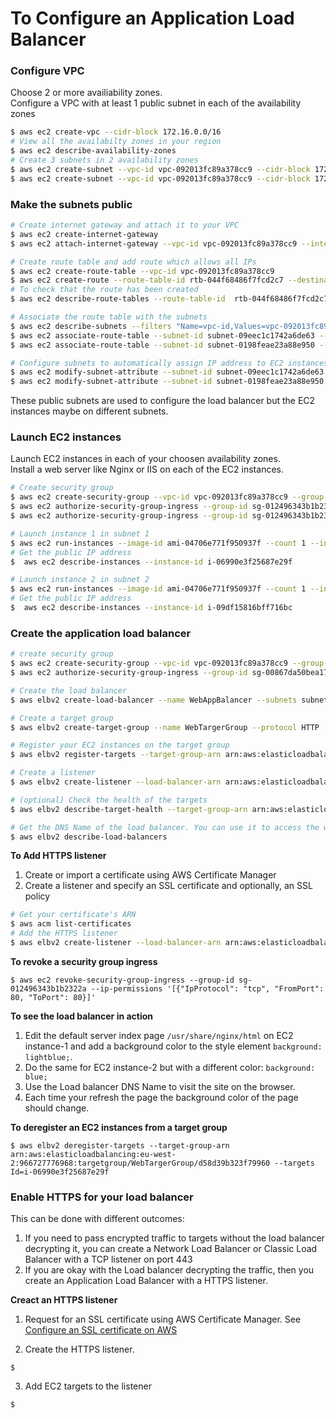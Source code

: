 # To Configure an Application Load Balancer

### Configure VPC
Choose 2 or more availiability zones.  
Configure a VPC with at least 1 public subnet in each of the availability zones
```bash
$ aws ec2 create-vpc --cidr-block 172.16.0.0/16
# View all the availabilty zones in your region
$ aws ec2 describe-availability-zones
# Create 3 subnets in 2 availability zones
$ aws ec2 create-subnet --vpc-id vpc-092013fc89a378cc9 --cidr-block 172.16.0.0/18 --availability-zone eu-west-2a
$ aws ec2 create-subnet --vpc-id vpc-092013fc89a378cc9 --cidr-block 172.16.64.0/18 --availability-zone eu-west-2b
```

### Make the subnets public
```bash
# Create internet gateway and attach it to your VPC
$ aws ec2 create-internet-gateway
$ aws ec2 attach-internet-gateway --vpc-id vpc-092013fc89a378cc9 --internet-gateway-id igw-067c93547b91a574b

# Create route table and add route which allows all IPs
$ aws ec2 create-route-table --vpc-id vpc-092013fc89a378cc9
$ aws ec2 create-route --route-table-id rtb-044f68486f7fcd2c7 --destination-cidr-block 0.0.0.0/0 --gateway-id igw-067c93547b91a574b
# To check that the route has been created
$ aws ec2 describe-route-tables --route-table-id  rtb-044f68486f7fcd2c7

# Associate the route table with the subnets
$ aws ec2 describe-subnets --filters "Name=vpc-id,Values=vpc-092013fc89a378cc9" --query "Subnets[*].{ID:SubnetId,CIDR:CidrBlock}"
$ aws ec2 associate-route-table --subnet-id subnet-09eec1c1742a6de63 --route-table-id rtb-044f68486f7fcd2c7
$ aws ec2 associate-route-table --subnet-id subnet-0198feae23a88e950 --route-table-id rtb-044f68486f7fcd2c7

# Configure subnets to automatically assign IP address to EC2 instances launched in the subnet
$ aws ec2 modify-subnet-attribute --subnet-id subnet-09eec1c1742a6de63 --map-public-ip-on-launch
$ aws ec2 modify-subnet-attribute --subnet-id subnet-0198feae23a88e950 --map-public-ip-on-launch
```
These public subnets are used to configure the load balancer but the EC2 instances maybe on different subnets.

### Launch EC2 instances
Launch EC2 instances in each of your choosen availability zones.   
Install a web server like Nginx or IIS on each of the EC2 instances.  
```bash
# Create security group
$ aws ec2 create-security-group --vpc-id vpc-092013fc89a378cc9 --group-name "LinuxSecurityGroup" --description "Security group for linux instance"
$ aws ec2 authorize-security-group-ingress --group-id sg-012496343b1b2322a --protocol tcp --port 22 --cidr 0.0.0.0/0
$ aws ec2 authorize-security-group-ingress --group-id sg-012496343b1b2322a --protocol tcp --port 80 --cidr 0.0.0.0/0

# Launch instance 1 in subnet 1
$ aws ec2 run-instances --image-id ami-04706e771f950937f --count 1 --instance-type t2.micro --key-name AmzLinuxKey2 --security-group-ids sg-012496343b1b2322a --subnet-id subnet-09eec1c1742a6de63 --user-data file://bootscript.sh  
# Get the public IP address
$  aws ec2 describe-instances --instance-id i-06990e3f25687e29f

# Launch instance 2 in subnet 2
$ aws ec2 run-instances --image-id ami-04706e771f950937f --count 1 --instance-type t2.micro --key-name AmzLinuxKey2 --security-group-ids sg-012496343b1b2322a --subnet-id subnet-0198feae23a88e950 --user-data file://bootscript.sh  
# Get the public IP address
$  aws ec2 describe-instances --instance-id i-09df15816bff716bc
```

### Create the application load balancer
```bash
# create security group
$ aws ec2 create-security-group --vpc-id vpc-092013fc89a378cc9 --group-name WebSecurityGroup
$ aws ec2 authorize-security-group-ingress --group-id sg-00867da50bea1722e --protocol tcp --port 80 --cidr 0.0.0.0/0

# Create the load balancer
$ aws elbv2 create-load-balancer --name WebAppBalancer --subnets subnet-09eec1c1742a6de63 subnet-0198feae23a88e950 --security-group sg-00867da50bea1722e

# Create a target group
$ aws elbv2 create-target-group --name WebTargerGroup --protocol HTTP --port 80 --vpc-id vpc-092013fc89a378cc9 --ip-address-type ipv4

# Register your EC2 instances on the target group
$ aws elbv2 register-targets --target-group-arn arn:aws:elasticloadbalancing:eu-west-2:966727776968:targetgroup/WebTargerGroup/d58d39b323f79960 --targets Id=i-06990e3f25687e29f Id=i-09df15816bff716bc

# Create a listener
$ aws elbv2 create-listener --load-balancer-arn arn:aws:elasticloadbalancing:eu-west-2:966727776968:loadbalancer/app/WebAppBalancer/832c79f50807c7b9 --protocol HTTP --port 80 --default-actions Type=forward,TargetGroupArn=arn:aws:elasticloadbalancing:eu-west-2:966727776968:targetgroup/WebTargerGroup/d58d39b323f79960

# (optional) Check the health of the targets
$ aws elbv2 describe-target-health --target-group-arn arn:aws:elasticloadbalancing:eu-west-2:966727776968:targetgroup/WebTargerGroup/d58d39b323f79960

# Get the DNS Name of the load balancer. You can use it to access the websites with a browser
$ aws elbv2 describe-load-balancers
```

__To Add HTTPS listener__
1. Create or import a certificate using AWS Certificate Manager
2. Create a listener and specify an SSL certificate and optionally, an SSL policy
```bash
# Get your certificate's ARN
$ aws acm list-certificates
# Add the HTTPS listener
$ aws elbv2 create-listener --load-balancer-arn arn:aws:elasticloadbalancing:eu-west-2:966727776968:loadbalancer/app/WebAppBalancer/832c79f50807c7b9 --protocol HTTPS --port 443 --certificates CertificateArn=arn:aws:acm:eu-west-2:966727776968:certificate/bb46bac2-b147-4475-9d61-18036ad684c4 --default-actions Type=forward,TargetGroupArn=arn:aws:elasticloadbalancing:eu-west-2:966727776968:targetgroup/WebTargerGroup/d58d39b323f79960
```

__To revoke a security group ingress__
```
$ aws ec2 revoke-security-group-ingress --group-id sg-012496343b1b2322a --ip-permissions '[{"IpProtocol": "tcp", "FromPort": 80, "ToPort": 80}]'
```

__To see the load balancer in action__  
1. Edit the default server index page `/usr/share/nginx/html` on EC2 instance-1 and add a background color to  the style element `background: lightblue;`.
2. Do the same for EC2 instance-2 but with a different color: `background: blue;`
3. Use the Load balancer DNS Name to visit the site on the browser.
4. Each time your refresh the page the background color of the page should change.

__To deregister an EC2 instances from a target group__  
```
$ aws elbv2 deregister-targets --target-group-arn arn:aws:elasticloadbalancing:eu-west-2:966727776968:targetgroup/WebTargerGroup/d58d39b323f79960 --targets Id=i-06990e3f25687e29f
```

### Enable HTTPS for your load balancer
This can be done with different outcomes:
1. If you need to pass encrypted traffic to targets without the load balancer decrypting it, you can create a Network Load Balancer or Classic Load Balancer with a TCP listener on port 443
2. If you are okay with the Load balancer decrypting the traffic, then you create an Application Load Balancer with a HTTPS listener.   

__Creact an HTTPS listener__  
1. Request for an SSL certificate using AWS Certificate Manager. See [Configure an SSL certificate on AWS](https://gist.github.com/Tochukz/e984d61236d74e5729d40e8afbf0671f#configure-an-ssl-certificate)  

2. Create the HTTPS listener.
```
$
```
3. Add EC2 targets to the listener
```
$ 
```
